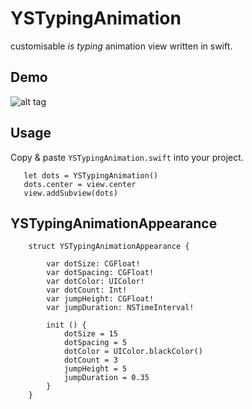 YSTypingAnimation
=================

customisable *is typing* animation view written in swift.

Demo
----

![alt tag]()

Usage
-----

Copy & paste `YSTypingAnimation.swift` into your project.

```
   let dots = YSTypingAnimation()
   dots.center = view.center
   view.addSubview(dots)
```

YSTypingAnimationAppearance
---------------------------

```
	struct YSTypingAnimationAppearance {
	    
	    var dotSize: CGFloat!
	    var dotSpacing: CGFloat!
	    var dotColor: UIColor!
	    var dotCount: Int!
	    var jumpHeight: CGFloat!
	    var jumpDuration: NSTimeInterval!
	    
	    init () {
	        dotSize = 15
	        dotSpacing = 5
	        dotColor = UIColor.blackColor()
	        dotCount = 3
	        jumpHeight = 5
	        jumpDuration = 0.35
	    }
	}
```
